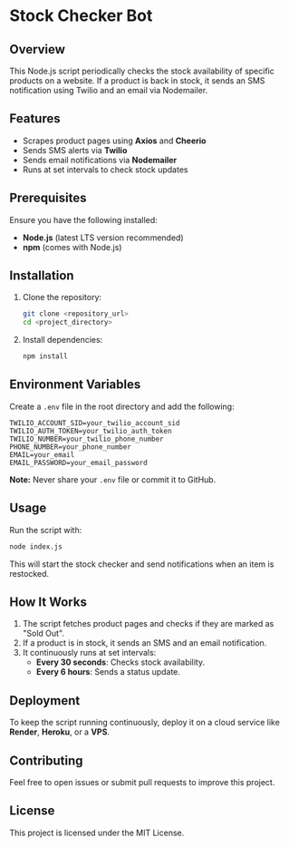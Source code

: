 # Stock Checker Bot

## Overview
This Node.js script periodically checks the stock availability of specific products on a website. If a product is back in stock, it sends an SMS notification using Twilio and an email via Nodemailer.

## Features
- Scrapes product pages using **Axios** and **Cheerio**
- Sends SMS alerts via **Twilio**
- Sends email notifications via **Nodemailer**
- Runs at set intervals to check stock updates

## Prerequisites
Ensure you have the following installed:
- **Node.js** (latest LTS version recommended)
- **npm** (comes with Node.js)

## Installation
1. Clone the repository:
   ```sh
   git clone <repository_url>
   cd <project_directory>
   ```
2. Install dependencies:
   ```sh
   npm install
   ```

## Environment Variables
Create a `.env` file in the root directory and add the following:
```
TWILIO_ACCOUNT_SID=your_twilio_account_sid
TWILIO_AUTH_TOKEN=your_twilio_auth_token
TWILIO_NUMBER=your_twilio_phone_number
PHONE_NUMBER=your_phone_number
EMAIL=your_email
EMAIL_PASSWORD=your_email_password
```
**Note:** Never share your `.env` file or commit it to GitHub.

## Usage
Run the script with:
```sh
node index.js
```
This will start the stock checker and send notifications when an item is restocked.

## How It Works
1. The script fetches product pages and checks if they are marked as "Sold Out".
2. If a product is in stock, it sends an SMS and an email notification.
3. It continuously runs at set intervals:
   - **Every 30 seconds**: Checks stock availability.
   - **Every 6 hours**: Sends a status update.

## Deployment
To keep the script running continuously, deploy it on a cloud service like **Render**, **Heroku**, or a **VPS**.

## Contributing
Feel free to open issues or submit pull requests to improve this project.

## License
This project is licensed under the MIT License.

